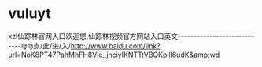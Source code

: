 # vuluyt
xzl仙踪林官网入口欢迎您,仙踪林视频官方网站入口英文----------------------------♍♍点/此/进/入/http://www.baidu.com/link?url=NoK8PT47PahMhFH8Vie_jnciyIKNTTtVBQKpill6udK&amp;wd
